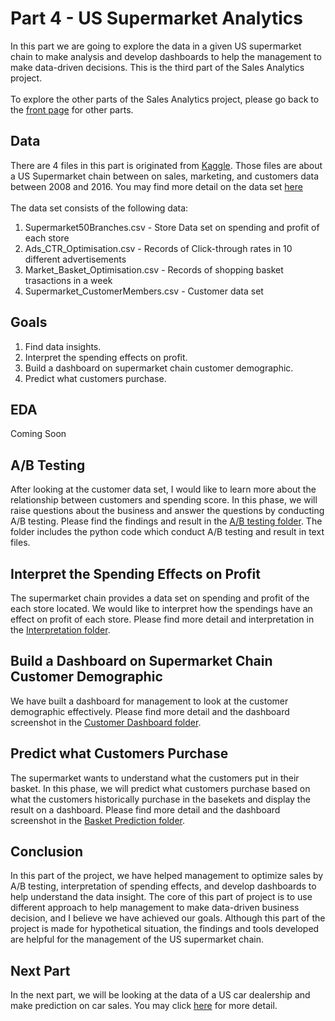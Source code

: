 # Part 4 - US Supermarket Analytics
In this part we are going to explore the data in a given US supermarket chain to make analysis and develop dashboards to help the management to make data-driven decisions. This is the third part of the Sales Analytics project.
<br><br>
To explore the other parts of the Sales Analytics project, please go back to the <a href="https://github.com/jacquessham/SalesAnalytics">front page</a> for other parts.

## Data
There are 4 files in this part is originated from <a href="https://www.kaggle.com/sindraanthony9985/marketing-data-for-a-supermarket-in-united-states#Supermarket_CustomerMembers.csv">Kaggle</a>. Those files are about a US Supermarket chain between on sales, marketing, and customers data between 2008 and 2016. You may find more detail on the data set [here](Data)
<br><br>
The data set consists of the following data:<br>
1. Supermarket50Branches.csv - Store Data set on spending and profit of each store<br>
2. Ads_CTR_Optimisation.csv - Records of Click-through rates in 10 different advertisements<br>
3. Market_Basket_Optimisation.csv - Records of shopping basket trasactions in a week
4. Supermarket_CustomerMembers.csv - Customer data set

## Goals
1. Find data insights.
2. Interpret the spending effects on profit.
3. Build a dashboard on supermarket chain customer demographic.
4. Predict what customers purchase.

## EDA
Coming Soon

## A/B Testing
After looking at the customer data set, I would like to learn more about the relationship between customers and spending score. In this phase, we will raise questions about the business and answer the questions by conducting A/B testing. Please find the findings and result in the [A/B testing folder](Abtesting). The folder includes the python code which conduct A/B testing and result in text files.

## Interpret the Spending Effects on Profit
The supermarket chain provides a data set on spending and profit of the each store located. We would like to interpret how the spendings have an effect on profit of each store. Please find more detail and interpretation in the [Interpretation folder](Interpretation).

## Build a Dashboard on Supermarket Chain Customer Demographic
We have built a dashboard for management to look at the customer demographic effectively. Please find more detail and the dashboard screenshot in the [Customer Dashboard folder](CustomerDashboard).

## Predict what Customers Purchase
The supermarket wants to understand what the customers put in their basket. In this phase, we will predict what customers purchase based on what the customers historically purchase in the basekets and display the result on a dashboard. Please find more detail and the dashboard screenshot in the [Basket Prediction folder](BasketPrediction).

## Conclusion
In this part of the project, we have helped management to optimize sales by A/B testing, interpretation of spending effects, and develop dashboards to help understand the data insight. The core of this part of project is to use different approach to help management to make data-driven business decision, and I believe we have achieved our goals. Although this part of the project is made for hypothetical situation, the findings and tools developed are helpful for the management of the US supermarket chain.

## Next Part
In the next part, we will be looking at the data of a US car dealership and make prediction on car sales. You may click <a href="https://github.com/jacquessham/SalesAnalytics/tree/master/CarSales">here</a> for more detail.

